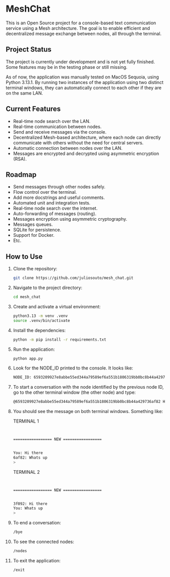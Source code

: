 
# MeshChat

This is an Open Source project for a console-based text communication service using a Mesh architecture. The goal is to enable efficient and decentralized message exchange between nodes, all through the terminal.

## Project Status
The project is currently under development and is not yet fully finished. Some features may be in the testing phase or still missing.

As of now, the application was manually tested on MacOS Sequoia, using Python 3.13.1. By running two instances of the application using two distinct terminal windows, they can automatically connect to each other if they are on the same LAN.

## Current Features
- Real-time node search over the LAN.
- Real-time communication between nodes.
- Send and receive messages via the console.
- Decentralized Mesh-based architecture, where each node can directly communicate with others without the need for central servers.
- Automatic connection between nodes over the LAN.
- Messages are encrypted and decrypted using asymmetric encryption (RSA).

## Roadmap
- Send messages through other nodes safely.
- Flow control over the terminal.
- Add more docstrings and useful comments.
- Automated unit and integration tests.
- Real-time node search over the internet.
- Auto-forwarding of messages (routing).
- Messages encryption using asymmetric cryptography.
- Messages queues.
- SQLite for persistence.
- Support for Docker.
- Etc.

## How to Use

1. Clone the repository:
   ```bash
   git clone https://github.com/juliosouto/mesh_chat.git

2. Navigate to the project directory:
    ```bash
    cd mesh_chat

3. Create and activate a virtual environment:
    ```bash
    python3.13 -m venv .venv
    source .venv/bin/activate

4. Install the dependencies:
    ```bash
    python -m pip install -r requirements.txt

5. Run the application:
    ```bash
    python app.py

6. Look for the NODE_ID printed to the console. It looks like:
    ```bash
    NODE_ID: 6593209927e8abbe55ed344a79589ef6a551b1806319bb0bc8b44a429736af82

7. To start a conversation with the node identified by the previous node ID, go to the other terminal window (the other node) and type:
    ```bash
    @6593209927e8abbe55ed344a79589ef6a551b1806319bb0bc8b44a429736af82 Hi there

8. You should see the message on both terminal windows. Something like:

    TERMINAL 1
    ```bash


    ================= NEW =================


    You: Hi there
    6af82: Whats up
    > 
    ```

    TERMINAL 2
    ```bash


    ================= NEW =================


    3f092: Hi there
    You: Whats up
    > 
    ```

9. To end a conversation:
    ```bash
    /bye

10. To see the connected nodes:
    ```bash
    /nodes

11. To exit the application:
    ```bash
    /exit

